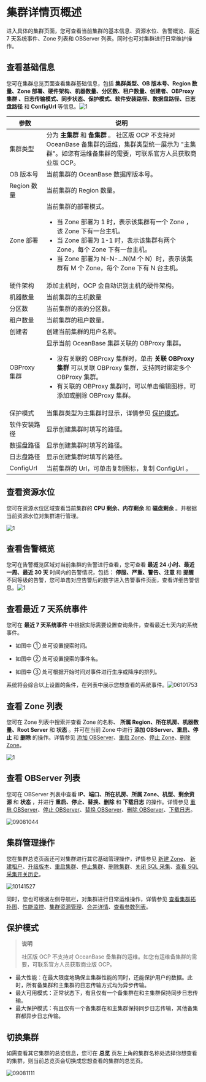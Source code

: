 # 集群详情页概述

进入具体的集群页面，您可查看当前集群的基本信息、资源水位、告警概览、最近 7 天系统事件、Zone 列表和 OBServer 列表。同时也可对集群进行日常维护操作。

## 查看基础信息

您可在集群总览页面查看集群基础信息，包括 **集群类型、OB 版本号、Region 数量、Zone 部署、硬件架构、机器数量、分区数、租户数量、创建者、OBProxy 集群 、日志传输模式、同步状态、保护模式、软件安装路径、数据盘路径、日志盘路径** 和 **ConfigUrl** 等信息。![1](https://help-static-aliyun-doc.aliyuncs.com/assets/img/zh-CN/4495080261/p272910.png)

|     参数     |                                                                                                                                  说明                                                                                                                                   |
|------------|-----------------------------------------------------------------------------------------------------------------------------------------------------------------------------------------------------------------------------------------------------------------------|
| 集群类型       | 分为 **主集群** 和 **备集群** 。 社区版 OCP 不支持对 OceanBase 备集群的运维，集群类型统一展示为 "主集群"。如您有运维备集群的需要，可联系官方人员获取商业版 OCP。                                                                                                                                                     |
| OB 版本号     | 当前集群的 OceanBase 数据库版本号。                                                                                                                                                                                                                                               |
| Region 数量  | 当前集群的 Region 数量。                                                                                                                                                                                                                                                      |
| Zone 部署    | 当前集群的部署模式。<ul><li> 当 Zone 部署为 1 时，表示该集群有一个 Zone ，该 Zone 下有一台主机。</li><li> 当 Zone 部署为 1-1 时，表示该集群有两个 Zone，每个 Zone 下有一台主机。</li> <li>当 Zone 部署为 N-N-...N(M 个 N）时，表示该集群有 M 个 Zone，每个 Zone 下有 N 台主机。</li></ul>                           |
| 硬件架构       | 添加主机时，OCP 会自动识别主机的硬件架构。                                                                                                                                                                                                                                               |
| 机器数量       | 当前集群的主机数量                                                                                                                                                                                                                                                             |
| 分区数        | 当前集群的表的分区数。                                                                                                                                                                                                                                                           |
| 租户数量       | 当前集群的租户数量。                                                                                                                                                                                                                                                            |
| 创建者        | 创建当前集群的用户名称。                                                                                                                                                                                                                                                          |
| OBProxy 集群 | 显示当前 OceanBase 集群关联的 OBProxy 集群。 <ul><li>没有关联的 OBProxy 集群时，单击 **关联 OBProxy 集群** 可以关联 OBProxy 集群，支持同时绑定多个 OBProxy 集群。</li><li> 有关联的 OBProxy 集群时，可以单击编辑图标，可添加或删除 OBProxy 集群。 </li></ul>   |
| 保护模式       | 当集群类型为主集群时显示，详情参见 [保护模式](#section-42y-647-f4t)。                                                                                                                                                                                                       |
| 软件安装路径     | 显示创建集群时填写的路径。                                                                                                                                                                                                                                                         |
| 数据盘路径      | 显示创建集群时填写的路径。                                                                                                                                                                                                                                                         |
| 日志盘路径      | 显示创建集群时填写的路径。                                                                                                                                                                                                                                                         |
| ConfigUrl  | 当前集群的 Url，可单击复制图标，复制 ConfigUrl 。                                                                                                                                                                                                                                      |

## 查看资源水位

您可在资源水位区域查看当前集群的 **CPU 剩余、内存剩余** 和 **磁盘剩余** 。并根据当前资源水位对集群进行管理。

![1](https://help-static-aliyun-doc.aliyuncs.com/assets/img/zh-CN/9956530261/p264933.png)

## 查看告警概览

您可在告警概览区域对当前集群的告警进行查看，您可查看 **最近 24 小时、最近一周、最近 30 天** 时间内的告警情况，包括： **停服、严重、警告、注意** 和 **提醒** 不同等级的告警，您可单击对应告警后的数字进入告警事件页面，查看详细告警信息。![1](https://help-static-aliyun-doc.aliyuncs.com/assets/img/zh-CN/9956530261/p264934.png)

## 查看最近 7 天系统事件

您可在 **最近 7 天系统事件** 中根据实际需要设置查询条件，查看最近七天内的系统事件。

* 如图中 ① 处可设置搜索时间。

* 如图中 ② 处可设置搜索的事件名。

* 如图中 ③ 处可根据开始时间对事件进行生序或降序的排列。

系统将会综合以上设置的条件，在列表中展示您想查看的系统事件。![06101753](https://help-static-aliyun-doc.aliyuncs.com/assets/img/zh-CN/6965745261/p282977.png)

## 查看 Zone 列表

您可在 Zone 列表中搜索并查看 Zone 的名称、 **所属 Region、所在机房、机器数量、Root Server** 和 **状态** 。并可在当前 Zone 中进行 **添加 OBServer、重启、停止** 和 **删除** 的操作。详情参见 [添加 OBServer](../../4.manage-clusters/3.basic-operations/8.manage-the-observer-cluster/1.cluster-add-observer.md)、[重启 Zone](../../4.manage-clusters/3.basic-operations/7.manage-cluster-zones/3.userguide-restart-zone.md)、[停止 Zone](../../4.manage-clusters/3.basic-operations/7.manage-cluster-zones/5.userguide-stop-zone.md)、[删除 Zone](../../4.manage-clusters/3.basic-operations/7.manage-cluster-zones/7.userguide-delete-a-zone.md)。

![1](https://help-static-aliyun-doc.aliyuncs.com/assets/img/zh-CN/0066530261/p264941.png)

## 查看 OBServer 列表

您可在 OBServer 列表中查看 **IP、端口、所在机房、所属 Zone、机型、剩余资源** 和 **状态** ，并进行 **重启、停止、替换、删除** 和 **下载日志** 的操作。详情参见 [重启 OBServer](../../4.manage-clusters/3.basic-operations/8.manage-the-observer-cluster/3.cluster-restart-observer.md)、[停止 OBServer](../../4.manage-clusters/3.basic-operations/8.manage-the-observer-cluster/5.cluster-stop-observer.md)、[替换 OBServer](../../4.manage-clusters/3.basic-operations/8.manage-the-observer-cluster/7.cluster-replace-observer.md)、[删除 OBServer](../../4.manage-clusters/3.basic-operations/8.manage-the-observer-cluster/9.cluster-delete-observer.md)、[下载日志](../../4.manage-clusters/3.basic-operations/15.download-log.md)。

![09081044](https://help-static-aliyun-doc.aliyuncs.com/assets/img/zh-CN/4106591361/p324556.png)

## 集群管理操作

您在集群总览页面还可对集群进行其它基础管理操作，详情参见 [新建 Zone](../../4.manage-clusters/3.basic-operations/7.manage-cluster-zones/1.userguide-create-zone.md)、 [新建租户](../../4.manage-clusters/3.basic-operations/9.cluster-create-a-tenant.md)、[升级版本](../../4.manage-clusters/3.basic-operations/11.userguide-upgrade-version.md)、[重启集群](../../4.manage-clusters/3.basic-operations/6.restart-a-cluster.md)、[停止集群](../../4.manage-clusters/3.basic-operations/4.userguide-stop-a-cluster.md)、[删除集群](../../4.manage-clusters/3.basic-operations/3.delete-a-cluster.md)、[关闭 SQL 采集](../../4.manage-clusters/3.basic-operations/16.cluster-disable-sql-collection.md)、[查看 SQL 采集开关历史](../../4.manage-clusters/3.basic-operations/18.cluster-view-the-sql-collection-switch-history.md)。

![10141527](https://help-static-aliyun-doc.aliyuncs.com/assets/img/zh-CN/7106987361/p338858.png)

同时，您也可根据左侧导航栏，对集群进行日常运维操作，详情参见 [查看集群拓扑图](../../4.manage-clusters/4.userguide-view-the-cluster-topology.md)、[性能监控](3.ob-cloud-platform/4.manage-clusters/8.cluster-performance-monitoring.md)、[集群资源管理](../../4.manage-clusters/10.cluster-resource-management.md)、[合并详情](../../4.manage-clusters/12.merge-management/3.cluster-merge-details.md)、[查看参数列表](../../4.manage-clusters/13.parameters/1.cluster-view-the-parameter-list.md)。

## 保护模式

> **说明**
>
> 社区版 OCP 不支持对 OceanBase 备集群的运维。如您有运维备集群的需要，可联系官方人员获取商业版 OCP。
* 最大性能：在最大限度地确保主集群性能的同时，还能保护用户的数据。此时，所有备集群和主集群的日志传输方式均为异步传输。
* 最大可用模式：正常状态下，有且仅有一个备集群在和主集群保持同步日志传输。
* 最大保护模式：有且仅有一个备集群在和主集群保持同步日志传输，其他备集群都异步日志传输。

## 切换集群

如需查看其它集群的总览信息，您可在 **总览** 页左上角的集群名称处选择你想查看的集群，则当前总览页会切换成您想查看的集群的总览页。

![09081111](https://help-static-aliyun-doc.aliyuncs.com/assets/img/zh-CN/5106591361/p324578.png)

